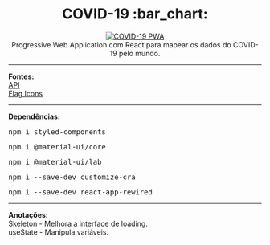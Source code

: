 <h1 align="center">COVID-19 :bar_chart:</h1>

<p align="center">
  <a href="https://covid19-pwa.netlify.app/" target="_blank">
    <img 
         src="https://github.com/lucasrmagalhaes/covid19-pwa/blob/main/src/assets/images/prototipo.jpg" 
         alt="COVID-19 PWA" 
    />
  </a>
  <br />
  Progressive Web Application com React para mapear os dados do COVID-19 pelo mundo.
</p>

<hr />

<p align="left">
  <strong>Fontes:</strong> <br />
  <a href="https://coronavirus-19-api.herokuapp.com/countries">API</a> <br />
  <a href="https://www.softicons.com/web-icons/flag-icons-by-custom-icon-design">Flag Icons</a>
</p>

<hr />

<p align="left"><strong>Dependências:</strong></p>
<pre>npm i styled-components</pre>
<pre>npm i @material-ui/core</pre>
<pre>npm i @material-ui/lab</pre>
<pre>npm i --save-dev customize-cra</pre>
<pre>npm i --save-dev react-app-rewired</pre>

<hr />

<p align="left">
  <strong>Anotações:</strong> <br />
  Skeleton - Melhora a interface de loading. <br />
  useState - Manipula variáveis. <br />
</p>
